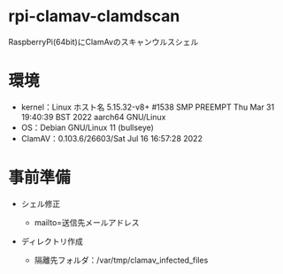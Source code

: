# rpi-clamav-clamdscan
RaspberryPi(64bit)にClamAvのスキャンウルスシェル

# 環境
- kernel：Linux ホスト名 5.15.32-v8+ #1538 SMP PREEMPT Thu Mar 31 19:40:39 BST 2022 aarch64 GNU/Linux
- OS：Debian GNU/Linux 11 (bullseye)
- ClamAV：0.103.6/26603/Sat Jul 16 16:57:28 2022

# 事前準備
- シェル修正
  - mailto=送信先メールアドレス

- ディレクトリ作成
  - 隔離先フォルダ：/var/tmp/clamav_infected_files
